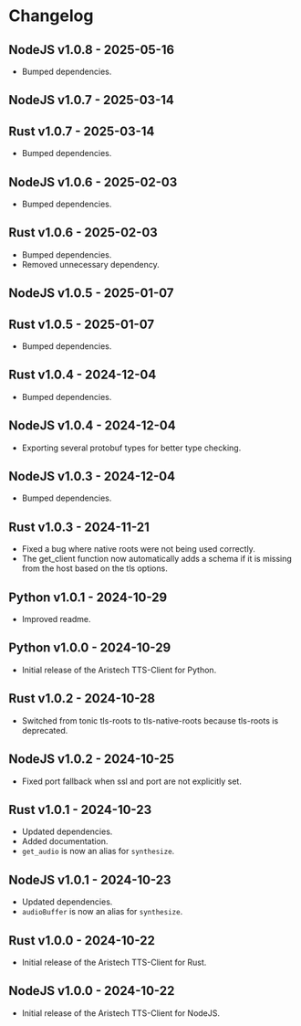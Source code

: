 # Changelog

## NodeJS v1.0.8 - 2025-05-16
- Bumped dependencies.

## NodeJS v1.0.7 - 2025-03-14
## Rust v1.0.7 - 2025-03-14
- Bumped dependencies.

## NodeJS v1.0.6 - 2025-02-03
- Bumped dependencies.
## Rust v1.0.6 - 2025-02-03
- Bumped dependencies.
- Removed unnecessary dependency.

## NodeJS v1.0.5 - 2025-01-07
## Rust v1.0.5 - 2025-01-07
- Bumped dependencies.

## Rust v1.0.4 - 2024-12-04
- Bumped dependencies.
## NodeJS v1.0.4 - 2024-12-04
- Exporting several protobuf types for better type checking.
## NodeJS v1.0.3 - 2024-12-04
- Bumped dependencies.

## Rust v1.0.3 - 2024-11-21
- Fixed a bug where native roots were not being used correctly.
- The get_client function now automatically adds a schema if it is missing from the host based on the tls options.

## Python v1.0.1 - 2024-10-29
- Improved readme.

## Python v1.0.0 - 2024-10-29
- Initial release of the Aristech TTS-Client for Python.

## Rust v1.0.2 - 2024-10-28
- Switched from tonic tls-roots to tls-native-roots because tls-roots is deprecated.

## NodeJS v1.0.2 - 2024-10-25
- Fixed port fallback when ssl and port are not explicitly set.

## Rust v1.0.1 - 2024-10-23
- Updated dependencies.
- Added documentation.
- `get_audio` is now an alias for `synthesize`.

## NodeJS v1.0.1 - 2024-10-23
- Updated dependencies.
- `audioBuffer` is now an alias for `synthesize`.

## Rust v1.0.0 - 2024-10-22
- Initial release of the Aristech TTS-Client for Rust.

## NodeJS v1.0.0 - 2024-10-22
- Initial release of the Aristech TTS-Client for NodeJS.
